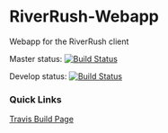 # RiverRush-Webapp
Webapp for the RiverRush client

Master status: [![Build Status](https://travis-ci.org/StreetLampStudios/RiverRush-Webapp.svg?branch=master)](https://travis-ci.org/StreetLampStudios/RiverRush-Webapp)

Develop status: [![Build Status](https://travis-ci.org/StreetLampStudios/RiverRush-Webapp.svg?branch=develop)](https://travis-ci.org/StreetLampStudios/RiverRush-Webapp)

### Quick Links

[Travis Build Page](https://travis-ci.org/StreetLampStudios/RiverRush-Webapp)
